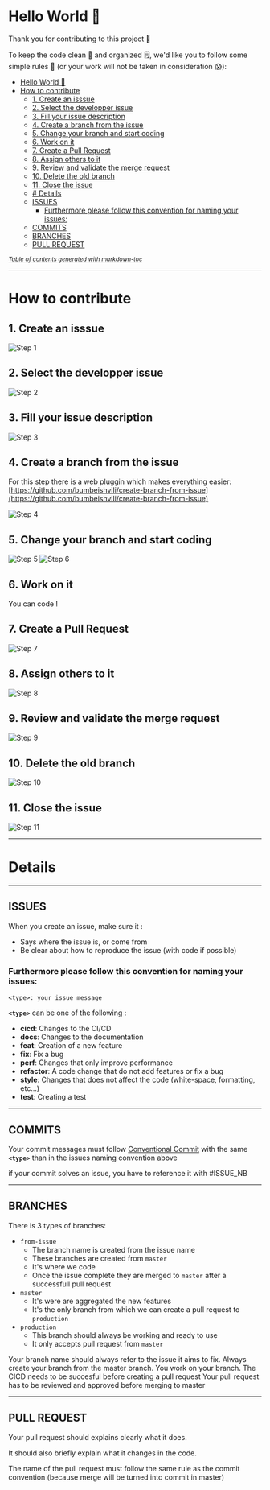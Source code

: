 # Hello World 👋

Thank you for contributing to this project 🙏

To keep the code clean 🧹 and organized 🗒️, we'd like you to follow some simple rules 📏 (or your work will not be taken in consideration 😱):

- [Hello World 👋](#hello-world-)
- [How to contribute](#how-to-contribute)
	- [1. Create an isssue](#1-create-an-isssue)
	- [2. Select the developper issue](#2-select-the-developper-issue)
	- [3. Fill your issue description](#3-fill-your-issue-description)
	- [4. Create a branch from the issue](#4-create-a-branch-from-the-issue)
	- [5. Change your branch and start coding](#5-change-your-branch-and-start-coding)
	- [6. Work on it](#6-work-on-it)
	- [7. Create a Pull Request](#7-create-a-pull-request)
	- [8. Assign others to it](#8-assign-others-to-it)
	- [9. Review and validate the merge request](#9-review-and-validate-the-merge-request)
	- [10. Delete the old branch](#10-delete-the-old-branch)
	- [11. Close the issue](#11-close-the-issue)
	- [# Details](#-details)
	- [ISSUES](#issues)
		- [Furthermore please follow this convention for naming your issues:](#furthermore-please-follow-this-convention-for-naming-your-issues)
	- [COMMITS](#commits)
	- [BRANCHES](#branches)
	- [PULL REQUEST](#pull-request)

<small><i><a href='http://ecotrust-canada.github.io/markdown-toc/'>Table of contents generated with markdown-toc</a></i></small>


---
# How to contribute

## 1. Create an isssue

![Step 1](.42AI/assets/Step_1.png)

## 2. Select the developper issue

![Step 2](.42AI/assets/Step_2.png)

## 3. Fill your issue description
![Step 3](.42AI/assets/Step_3.png)

## 4. Create a branch from the issue

For this step there is a web pluggin which makes everything easier:
[https://github.com/bumbeishvili/create-branch-from-issue](https://github.com/bumbeishvili/create-branch-from-issue)

![Step 4](.42AI/assets/Step_4.png)

## 5. Change your branch and start coding
![Step 5](.42AI/assets/Step_5.png)
![Step 6](.42AI/assets/Step_6.png)


## 6. Work on it

You can code !

## 7. Create a Pull Request

![Step 7](.42AI/assets/Step_7.png)


## 8. Assign others to it

![Step 8](.42AI/assets/Step_8.png)

## 9. Review and validate the merge request

![Step 9](.42AI/assets/Step_9.png)

## 10. Delete the old branch

![Step 10](.42AI/assets/Step_10.png)

## 11. Close the issue

![Step 11](.42AI/assets/Step_11.png)


---
# Details
---
## ISSUES
When you create an issue, make sure it :
- Says where the issue is, or come from
- Be clear about how to reproduce the issue (with code if possible)

### Furthermore please follow this convention for naming your issues:
```
<type>: your issue message
```
**`<type>`** can be one of the following :
- **cicd**: Changes to the CI/CD
- **docs**: Changes to the documentation
- **feat**: Creation of a new feature
- **fix**: Fix a bug
- **perf**: Changes that only improve performance
- **refactor**: A code change that do not add features or fix a bug 
- **style**: Changes that does not affect the code (white-space, formatting, etc...)
- **test**: Creating a test

---
## COMMITS
Your commit messages must follow [Conventional Commit](https://www.conventionalcommits.org/en/v1.0.0/)
with the same **`<type>`** than in the issues naming convention above 

if your commit solves an issue, you have to reference it with #ISSUE_NB

---
## BRANCHES

There is 3 types of branches:
 - `from-issue`
   - The branch name is created from the issue name
   - These branches are created from `master`
   - It's where we code
   - Once the issue complete they are merged to `master` after a successfull pull request
 - `master`
   - It's were are aggregated the new features
   - It's the only branch from which we can create a pull request to `production`
 - `production`
   - This branch should always be working and ready to use
   - It only accepts pull request from `master`

Your branch name should always refer to the issue it aims to fix.
Always create your branch from the master branch.
You work on your branch.
The CICD needs to be succesful before creating a pull request
Your pull request has to be reviewed and approved before merging to master


---
## PULL REQUEST
Your pull request should explains clearly what it does.

It should also briefly explain what it changes in the code.

The name of the pull request must follow the same rule as the commit convention (because merge will be turned into commit in master)